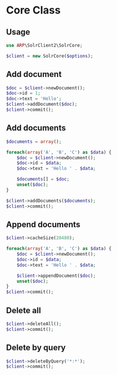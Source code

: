 # Core Class

## <a name="usage"></a>Usage
```php
use ARP\SolrClient2\SolrCore; 

$client = new SolrCore($options);
```
## <a name="addDocument"></a>Add document
```php
$doc = $client->newDocument();
$doc->id = 1;
$doc->text = 'Hello';
$client->addDocument($doc);
$client->commit();
```

## <a name="addDocuments"></a>Add documents
```php
$documents = array();

foreach(array('A', 'B', 'C') as $data) {
    $doc = $client->newDocument();
    $doc->id = $data;
    $doc->text = 'Hello ' . $data;

    $documents[] = $doc;
    unset($doc);
}

$client->addDocuments($documents);
$client->commit();
```

## <a name="appendDocument"></a>Append documents
```php
$client->cacheSize(20480);

foreach(array('A', 'B', 'C') as $data) {
    $doc = $client->newDocument();
    $doc->id = $data;
    $doc->text = 'Hello ' . $data;

    $client->appendDocument($doc);
    unset($doc);
}
$client->commit();
```

## <a name="deleteAll"></a>Delete all
```php
$client->deleteAll();
$client->commit();
```

## <a name="deleteByQuery"></a>Delete by query
```php
$client->deleteByQuery('*:*');
$client->commit();
```